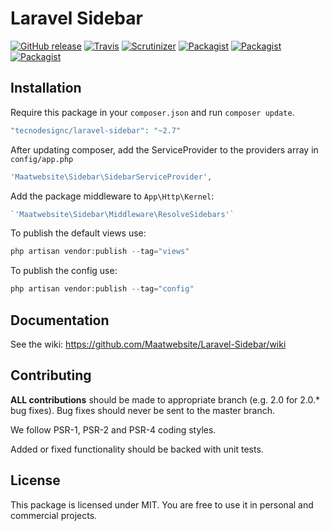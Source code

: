 # Laravel Sidebar

[![GitHub release](https://img.shields.io/github/release/Maatwebsite/Laravel-Sidebar.svg?style=flat)](https://packagist.org/packages/maatwebsite/laravel-sidebar)
[![Travis](https://img.shields.io/travis/Maatwebsite/Laravel-Sidebar.svg?style=flat)](https://travis-ci.org/Maatwebsite/Laravel-Sidebar)
[![Scrutinizer](https://img.shields.io/scrutinizer/g/Maatwebsite/Laravel-Sidebar.svg?style=flat)](https://github.com/Maatwebsite/Laravel-Sidebar)
[![Packagist](https://img.shields.io/packagist/dd/Maatwebsite/Laravel-Sidebar.svg?style=flat)](https://packagist.org/packages/maatwebsite/laravel-sidebar)
[![Packagist](https://img.shields.io/packagist/dm/Maatwebsite/Laravel-Sidebar.svg?style=flat)](https://packagist.org/packages/maatwebsite/laravel-sidebar)
[![Packagist](https://img.shields.io/packagist/dt/Maatwebsite/Laravel-Sidebar.svg?style=flat)](https://packagist.org/packages/maatwebsite/laravel-sidebar)

## Installation

Require this package in your `composer.json` and run `composer update`.

```php
"tecnodesignc/laravel-sidebar": "~2.7"
```

After updating composer, add the ServiceProvider to the providers array in `config/app.php`

```php
'Maatwebsite\Sidebar\SidebarServiceProvider',
```

Add the package middleware to `App\Http\Kernel`:

```php
`'Maatwebsite\Sidebar\Middleware\ResolveSidebars'`
```

To publish the default views use:

```php
php artisan vendor:publish --tag="views"
```

To publish the config use:

```php
php artisan vendor:publish --tag="config"
```

## Documentation

See the wiki: https://github.com/Maatwebsite/Laravel-Sidebar/wiki

## Contributing

**ALL contributions** should be made to appropriate branch (e.g. 2.0 for 2.0.* bug fixes). Bug fixes should never be sent to the master branch.

We follow PSR-1, PSR-2 and PSR-4 coding styles.

Added or fixed functionality should be backed with unit tests.

## License

This package is licensed under MIT. You are free to use it in personal and commercial projects.
